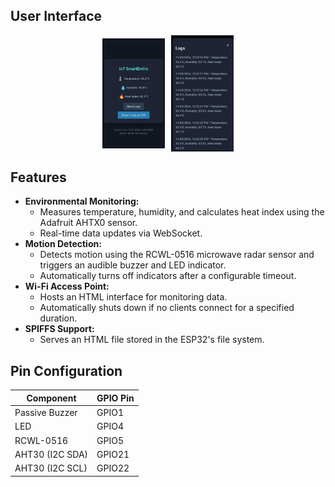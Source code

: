 ## User Interface
<div style="display: flex; justify-content: center; align-items: center; gap: 10px;">
  <img src="./UI/UI.jpg" alt="Home" width="100">
  <img src="./UI/UII.jpg" alt="Logs" width="100">
</div>

## Features
- **Environmental Monitoring:**
  - Measures temperature, humidity, and calculates heat index using the Adafruit AHTX0 sensor.
  - Real-time data updates via WebSocket.
- **Motion Detection:**
  - Detects motion using the RCWL-0516 microwave radar sensor and triggers an audible buzzer and LED indicator.
  - Automatically turns off indicators after a configurable timeout.
- **Wi-Fi Access Point:**
  - Hosts an HTML interface for monitoring data.
  - Automatically shuts down if no clients connect for a specified duration.
- **SPIFFS Support:**
  - Serves an HTML file stored in the ESP32's file system.

## Pin Configuration
| Component        | GPIO Pin |
|-------------------|----------|
| Passive Buzzer    | GPIO1    |
| LED               | GPIO4    |
| RCWL-0516         | GPIO5    |
| AHT30 (I2C SDA)   | GPIO21   |
| AHT30 (I2C SCL)   | GPIO22   |
